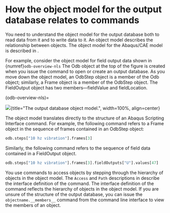 # How the object model for the output database relates to commands

You need to understand the object model for the output database both to read data from it and to write data to it. An object model describes the relationship between objects. The object model for the Abaqus/CAE model is described in [](/user/python/use-scripts/object-model.md).

For example, consider the object model for field output data shown in {numref}`odb-overview-nls` The Odb object at the top of the figure is created when you issue the command to open or create an output database. As you move down the object model, an OdbStep object is a member of the Odb object; similarly, a Frame object is a member of the OdbStep object. The FieldOutput object has two members—fieldValue and fieldLocation.

(odb-overview-nls)=

![](/images/odb-overview-nls.png){title="The output database object model.", width=100%, align=center}

The object model translates directly to the structure of an Abaqus Scripting Interface command. For example, the following command refers to a Frame object in the sequence of frames contained in an OdbStep object:

```python
odb.steps["10 hz vibration"].frames[3]
```

Similarly, the following command refers to the sequence of field data contained in a FieldOutput object.

```python
odb.steps["10 hz vibration"].frames[3].fieldOutputs["U"].values[47]
```

You use commands to access objects by stepping through the hierarchy of objects in the object model. The `Access` and `Path` descriptions in [](/reference/odb.md) describe the interface definition of the command. The interface definition of the command reflects the hierarchy of objects in the object model. If you are unsure of the structure of the output database, you can issue the `objectname.__members__` command from the command line interface to view the members of an object.
